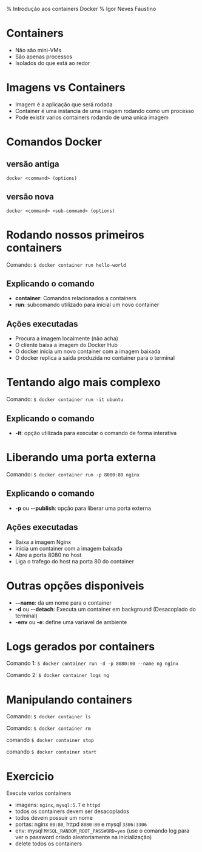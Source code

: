 % Introdução aos containers Docker
% Igor Neves Faustino

# Containers

- Não são mini-VMs
- São apenas processos
- Isolados do que está ao redor

# Imagens vs Containers

- Imagem é a aplicação que será rodada
- Container é uma instancia de uma imagem rodando como um processo
- Pode existir varios containers rodando de uma unica imagem

# Comandos Docker

## versão antiga

`docker <command> (options)`

## versão nova

`docker <command> <sub-command> (options)`

# Rodando nossos primeiros containers

Comando: `$ docker container run hello-world`

## Explicando o comando

- **container**: Comandos relacionados a containers
- **run**: subcomando utilizado para inicial um novo container

## Ações executadas

- Procura a imagem localmente (não acha)
- O cliente baixa a imagem do Docker Hub
- O docker inicia um novo container com a imagem baixada
- O docker replica a saida produzida no container para o terminal

# Tentando algo mais complexo

Comando: `$ docker container run -it ubuntu`

## Explicando o comando

- **-it**: opção utilizada para executar o comando de forma interativa

# Liberando uma porta externa

Comando: `$ docker container run -p 8080:80 nginx`

## Explicando o comando

- **-p** ou **--publish**: opção para liberar uma porta externa

## Ações executadas

- Baixa a imagem Nginx
- Inicia um container com a imagem baixada
- Abre a porta 8080 no host
- Liga o trafego do host na porta 80 do container

# Outras opções disponiveis

- **--name**: da um nome para o container
- **-d** ou **--detach**: Executa um container em background (Desacoplado do terminal)
- **-env** ou **-e**: define uma variavel de ambiente

# Logs gerados por containers

Comando 1: `$ docker container run -d -p 8080:80 --name ng nginx`

Comando 2: `$ docker container logs ng`

# Manipulando containers

Comando: `$ docker container ls`

Comando: `$ docker container rm`

comando `$ docker container stop`

comando `$ docker container start`

# Exercicio

Execute varios containers

- imagens: `nginx`, `mysql:5.7` e `httpd`
- todos os containers devem ser desacoplados
- todos devem possuir um nome
- portas: nginx `80:80`, httpd `8080:80` e mysql `3306:3306`
- env: mysql `MYSQL_RANDOM_ROOT_PASSWORD=yes` (use o comando log para ver o password criado aleatoriamente na inicialização)
- delete todos os containers